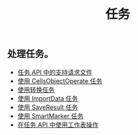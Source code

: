 ﻿---
title: 任务
second_title: Aspose.Cells Cloud Documen
type: docs
url: /zh/tasks/
aliases: [/working-with-tasks/]
keywords: REST API, task, spreadsheets, exce
description: Cells.Cloud API for Excel操作：用任务操作excel
weight: 100
---
## 处理任务。


- [任务 API 中的支持请求文件](/cells/zh/support-request-file-in-task-api/)
- [使用 CellsObjectOperate 任务](/cells/zh/working-with-cellsobjectoperate-task/)
- [使用转换任务](/cells/zh/working-with-convert-task/)
- [使用 ImportData 任务](/cells/zh/working-with-importdata-task/)
- [使用 SaveResult 任务](/cells/zh/working-with-saveresult-task/)
- [使用 SmartMarker 任务](/cells/zh/working-with-smartmarker-task/)
- [在任务 API 中使用工作表操作](/cells/zh/working-with-worksheetoperates-in-task-api/)
